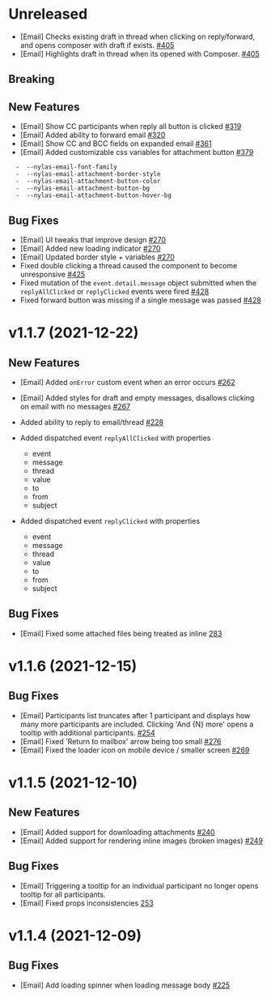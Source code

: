 # Unreleased

- [Email] Checks existing draft in thread when clicking on reply/forward, and opens composer with draft if exists. [#405](https://github.com/nylas/components/pull/405)
- [Email] Highlights draft in thread when its opened with Composer. [#405](https://github.com/nylas/components/pull/405)

## Breaking

## New Features

- [Email] Show CC participants when reply all button is clicked [#319](https://github.com/nylas/components/pull/319)
- [Email] Added ability to forward email [#320](https://github.com/nylas/components/pull/320)
- [Email] Show CC and BCC fields on expanded email [#361](https://github.com/nylas/components/pull/361)
- [Email] Added customizable css variables for attachment button [#379](https://github.com/nylas/components/pull/379)

```
  -  --nylas-email-font-family
  -  --nylas-email-attachment-border-style
  -  --nylas-email-attachment-button-color
  -  --nylas-email-attachment-button-bg
  -  --nylas-email-attachment-button-hover-bg
```

## Bug Fixes

- [Email] UI tweaks that improve design [#270](https://github.com/nylas/components/pull/270)
- [Email] Added new loading indicator [#270](https://github.com/nylas/components/pull/270)
- [Email] Updated border style + variables [#270](https://github.com/nylas/components/pull/270)
- Fixed double clicking a thread caused the component to become unresponsive [#425](https://github.com/nylas/components/pull/425)
- Fixed mutation of the `event.detail.message` object submitted when the `replyAllClicked` or `replyClicked` events were fired [#428](https://github.com/nylas/components/pull/428)
- Fixed forward button was missing if a single message was passed [#428](https://github.com/nylas/components/pull/428)

# v1.1.7 (2021-12-22)

## New Features

- [Email] Added `onError` custom event when an error occurs [#262](https://github.com/nylas/components/pull/262)
- [Email] Added styles for draft and empty messages, disallows clicking on email with no messages [#267](https://github.com/nylas/components/pull/267)

- Added ability to reply to email/thread [#228](https://github.com/nylas/components/pull/228)
- Added dispatched event `replyAllClicked` with properties
  - event
  - message
  - thread
  - value
  - to
  - from
  - subject
- Added dispatched event `replyClicked` with properties
  - event
  - message
  - thread
  - value
  - to
  - from
  - subject

## Bug Fixes

- [Email] Fixed some attached files being treated as inline [283](https://github.com/nylas/components/pull/283)

# v1.1.6 (2021-12-15)

## Bug Fixes

- [Email] Participants list truncates after 1 participant and displays how many more participants are included. Clicking 'And {N} more' opens a tooltip with additional participants. [#254](https://github.com/nylas/components/pull/254)
- [Email] Fixed 'Return to mailbox' arrow being too small [#276](https://github.com/nylas/components/pull/276)
- [Email] Fixed the loader icon on mobile device / smaller screen [#269](https://github.com/nylas/components/pull/269)

# v1.1.5 (2021-12-10)

## New Features

- [Email] Added support for downloading attachments [#240](https://github.com/nylas/components/pull/240)
- [Email] Added support for rendering inline images (broken images) [#249](https://github.com/nylas/components/pull/249)

## Bug Fixes

- [Email] Triggering a tooltip for an individual participant no longer opens tooltip for all participants.
- [Email] Fixed props inconsistencies [253](https://github.com/nylas/components/pull/253)

# v1.1.4 (2021-12-09)

## Bug Fixes

- [Email] Add loading spinner when loading message body [#225](https://github.com/nylas/components/pull/225)
